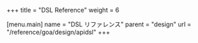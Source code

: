 +++
title = "DSL Reference"
weight = 6

[menu.main]
name = "DSL リファレンス"
parent = "design"
url = "/reference/goa/design/apidsl"
+++
